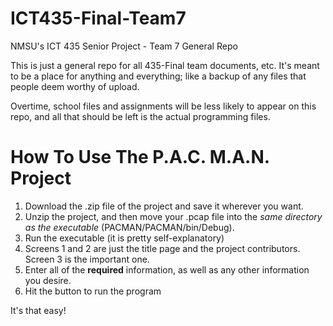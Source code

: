# ICT435-Final-Team7
NMSU's ICT 435 Senior Project - Team 7 General Repo

This is just a general repo for all 435-Final team documents, etc.
It's meant to be a place for anything and everything; like a backup of any files that people deem worthy of upload.

Overtime, school files and assignments will be less likely to appear on this repo, and all that should be left is the actual programming files.

# How To Use The P.A.C. M.A.N. Project
1. Download the .zip file of the project and save it wherever you want.
2. Unzip the project, and then move your .pcap file into the *same directory as the executable* (PACMAN/PACMAN/bin/Debug).
3. Run the executable (it is pretty self-explanatory)
4. Screens 1 and 2 are just the title page and the project contributors. Screen 3 is the important one.
5. Enter all of the **required** information, as well as any other information you desire.
6. Hit the button to run the program

It's that easy! 
